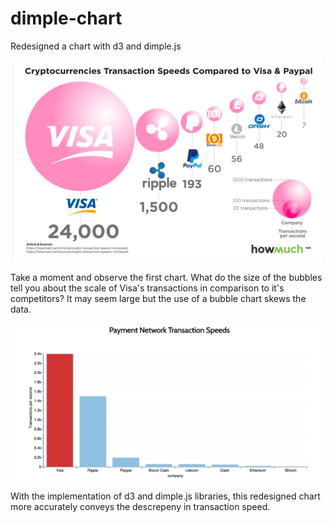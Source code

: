 # dimple-chart
Redesigned a chart with d3 and dimple.js


<p align="center" border="2px solid #565656">
  <img src="images/valuewalk.png" width="500"/>
</p>



Take a moment and observe the first chart. What do the size of the bubbles tell you about the scale of Visa's transactions in comparison to it's competitors? It may seem large but the use of a bubble chart skews the data.



<p align="center" border="2px solid #565656">
  <img src="images/redesign.png" width="500"/>
</p>



With the implementation of d3 and dimple.js libraries, this redesigned chart more accurately conveys the descrepeny in transaction speed. 
